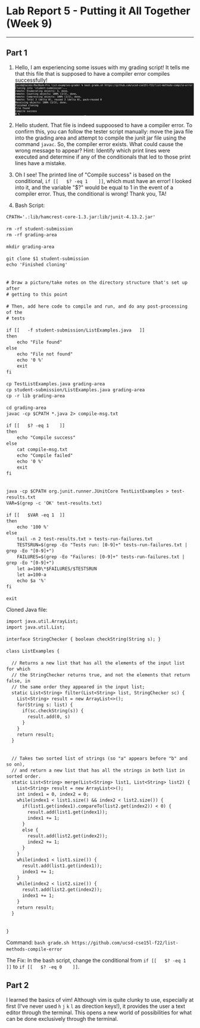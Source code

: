 # Lab Report 5 - Putting it All Together (Week 9)
***

## Part 1
1. Hello, I am experiencing some issues with my grading script! It tells me that this file that is supposed to have a compiler error compiles successfully!
![Image](lab-report-5a.png)

2. Hello student. That file is indeed suppoosed to have a compiler error. To confirm this, you can follow the tester script manually: move the java file into the grading area and attempt to compile the junit jar file using the command ``javac``. So, the compiler error exists. What could cause the wrong message to appear? Hint: Identify which print lines were executed and determine if any of the conditionals that led to those print lines have a mistake.

3. Oh I see! The printed line of "Compile success" is based on the conditional, ```if [[   $? -eq 1    ]]```, which must have an error! I looked into it, and the variable "$?" would be equal to 1 in the event of a compiler error. Thus, the conditional is wrong! Thank you, TA!

4. Bash Script:
```
CPATH='.:lib/hamcrest-core-1.3.jar:lib/junit-4.13.2.jar'

rm -rf student-submission
rm -rf grading-area

mkdir grading-area

git clone $1 student-submission
echo 'Finished cloning'


# Draw a picture/take notes on the directory structure that's set up after
# getting to this point

# Then, add here code to compile and run, and do any post-processing of the
# tests

if [[   -f student-submission/ListExamples.java   ]]
then  
    echo "File found"
else
    echo "File not found"
    echo '0 %'
    exit
fi

cp TestListExamples.java grading-area
cp student-submission/ListExamples.java grading-area
cp -r lib grading-area

cd grading-area
javac -cp $CPATH *.java 2> compile-msg.txt

if [[   $? -eq 1    ]]
then
    echo "Compile success"
else
    cat compile-msg.txt
    echo "Compile failed"
    echo '0 %'
    exit
fi


java -cp $CPATH org.junit.runner.JUnitCore TestListExamples > test-results.txt
VAR=$(grep -c 'OK' test-results.txt)

if [[   $VAR -eq 1  ]]
then
    echo '100 %'
else
    tail -n 2 test-results.txt > tests-run-failures.txt
    TESTSRUN=$(grep -Eo "Tests run: [0-9]+" tests-run-failures.txt | grep -Eo "[0-9]+")
    FAILURES=$(grep -Eo "Failures: [0-9]+" tests-run-failures.txt | grep -Eo "[0-9]+")
    let a=100\*$FAILURES/$TESTSRUN
    let a=100-a
    echo $a '%'
fi

exit
```

Cloned Java file:
````
import java.util.ArrayList;
import java.util.List;

interface StringChecker { boolean checkString(String s); }

class ListExamples {

  // Returns a new list that has all the elements of the input list for which
  // the StringChecker returns true, and not the elements that return false, in
  // the same order they appeared in the input list;
  static List<String> filter(List<String> list, StringChecker sc) {
    List<String> result = new ArrayList<>();
    for(String s: list) {
      if(sc.checkString(s)) {
        result.add(0, s)
      }
    }
    return result;
  }


  // Takes two sorted list of strings (so "a" appears before "b" and so on),
  // and return a new list that has all the strings in both list in sorted order.
  static List<String> merge(List<String> list1, List<String> list2) {
    List<String> result = new ArrayList<>();
    int index1 = 0, index2 = 0;
    while(index1 < list1.size() && index2 < list2.size()) {
      if(list1.get(index1).compareTo(list2.get(index2)) < 0) {
        result.add(list1.get(index1));
        index1 += 1;
      }
      else {
        result.add(list2.get(index2));
        index2 += 1;
      }
    }
    while(index1 < list1.size()) {
      result.add(list1.get(index1));
      index1 += 1;
    }
    while(index2 < list2.size()) {
      result.add(list2.get(index2));
      index1 += 1;
    }
    return result;
  }


}
````

Command:
```bash grade.sh https://github.com/ucsd-cse15l-f22/list-methods-compile-error```

The Fix:
In the bash script, change the conditional from ``if [[   $? -eq 1    ]]`` to ``if [[   $? -eq 0    ]]``.


## Part 2
I learned the basics of vim! Although vim is quite clunky to use, especially at first (I've never used ``h`` ``j`` ``k`` ``l`` as direction keys!), it provides the user a text editor through the terminal. This opens a new world of possibilities for what can be done exclusively through the terminal.
